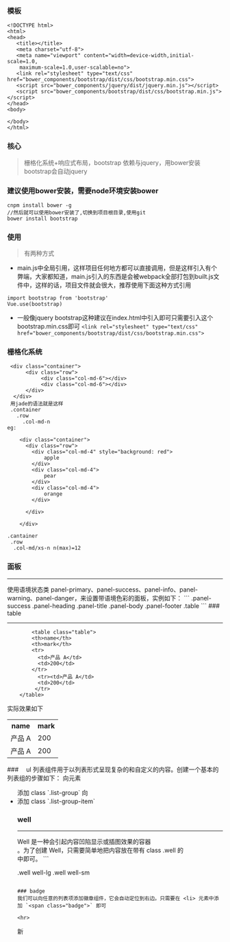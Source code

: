 ### 模板
```
<!DOCTYPE html>
<html>
<head>
   <title></title>
   <meta charset="utf-8">
   <meta name="viewport" content="width=device-width,initial-scale=1.0,                                       
    maximum-scale=1.0,user-scalable=no">
   <link rel="stylesheet" type="text/css" href="bower_components/bootstrap/dist/css/bootstrap.min.css">
   <script src="bower_components/jquery/dist/jquery.min.js"></script>
   <script src="bower_components/bootstrap/dist/css/bootstrap.min.js"></script>
</head>
<body>

</body>
</html>
```
### 核心
> 栅格化系统+响应式布局，bootstrap 依赖与jquery，用bower安装bootstrap会自动jquery
### 建议使用bower安装，需要node环境安装bower
```
cnpm install bower -g
//然后就可以使用bower安装了,切换到项目根目录,使用git
bower install bootstrap
```
### 使用
> 有两种方式

- main.js中全局引用，这样项目任何地方都可以直接调用，但是这样引入有个弊端，大家都知道，main.js引入的东西是会被webpack全部打包到built.js文件中，这样的话，项目文件就会很大，推荐使用下面这种方式引用
```
import bootstrap from 'bootstrap'
Vue.use(bootstrap)
```
- 一般像jquery bootstrap这种建议在index.html中引入即可只需要引入这个bootstrap.min.css即可
`<link rel="stylesheet" type="text/css" href="bower_components/bootstrap/dist/css/bootstrap.min.css">`

### 栅格化系统
```
 <div class="container">
      <div class="row">
           <div class="col-md-6"></div>
           <div class="col-md-6"></div>
      </div>
  </div>    
 用jade的语法就是这样
 .container
   .row
     .col-md-n
eg:

    <div class="container">
      <div class="row">
        <div class="col-md-4" style="background: red">
            apple
        </div>
        <div class="col-md-4">
            pear
        </div>
        <div class="col-md-4">
            orange
        </div>

      </div>

    </div>
```
```
.cantainer
 .row
  .col-md/xs-n n(max)=12
```
### 面板
<hr>
使用语境状态类 panel-primary、panel-success、panel-info、panel-warning、panel-danger，来设置带语境色彩的面板，实例如下：
```
   .panel-success
     .panel-heading
     .panel-title
     .panel-body
     .panel-footer
     .table
```    
### table
<hr>

```
        <table class="table">
		<th>name</th>
		<th>mark</th>
		<tr>
		  <td>产品 A</td>
		  <td>200</td>
		</tr>
		  <tr><td>产品 A</td>
		  <td>200</td>
		 </tr>
	</table>
```
实际效果如下<br>

<table class="table">
		<th>name</th>
		<th>mark</th>
		<tr>
		  <td>产品 A</td>
		  <td>200</td>
		</tr>
		  <tr><td>产品 A</td>
		  <td>200</td>
		 </tr>
	</table>
### 　ul
列表组件用于以列表形式呈现复杂的和自定义的内容。创建一个基本的列表组的步骤如下：
向元素 <ul> 添加 class `.list-group`
向 <li> 添加 class `.list-group-item`



### well
<hr>
Well 是一种会引起内容凹陷显示或插图效果的容器 <div>。为了创建 Well，只需要简单地把内容放在带有 class .well 的 <div> 中即可。
```

  .well well-lg
  .well well-sm
```

### badge
我们可以向任意的列表项添加徽章组件，它会自动定位到右边。只需要在 <li> 元素中添加 `<span class="badge">` 即可

<hr>

```
<span class="badge">新</span>
```
